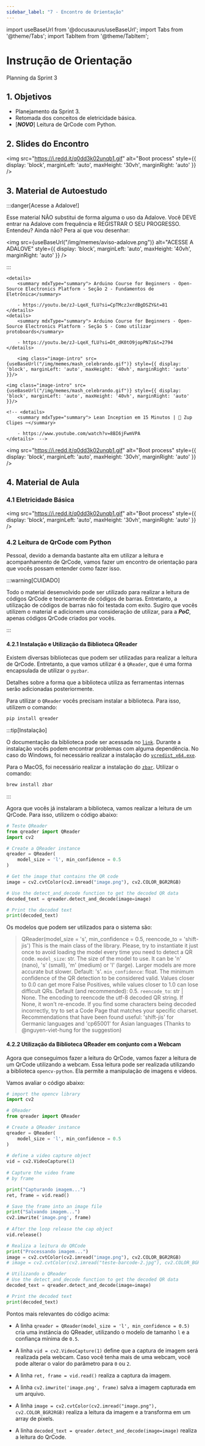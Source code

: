 ```yaml
---
sidebar_label: "7 - Encontro de Orientação"
---
```


import useBaseUrl from '@docusaurus/useBaseUrl';
import Tabs from '@theme/Tabs';
import TabItem from '@theme/TabItem';

# Instrução de Orientação	

Planning da Sprint 3

## 1. Objetivos

- Planejamento da Sprint 3. 
- Retomada dos conceitos de eletricidade básica.
- [***NOVO***] Leitura de QrCode com Python.

## 2. Slides do Encontro

<!-- <iframe src="https://docs.google.com/presentation/d/e/2PACX-1vSG6q7EZA2isyGW3V_1pXMM7IJquzznhrFYcQA0ygtI8Nfv7v7SvdBN_jbO2XuOBN3kg1zpmRzti5Om/embed?start=false&loop=false&delayms=3000" frameborder="0" width="75%" height="400" allowfullscreen="true" mozallowfullscreen="true" webkitallowfullscreen="true" style={{ display: 'block', marginLeft: 'auto', marginRight: 'auto' }}></iframe> -->

<img src="https://i.redd.it/q0dd3k02unqb1.gif" alt="Boot process" style={{ display: 'block', marginLeft: 'auto', maxHeight: '30vh', marginRight: 'auto' }} />

## 3. Material de Autoestudo

:::danger[Acesse a Adalove!]

Esse material NÃO substitui de forma alguma o uso da Adalove. Você DEVE entrar na Adalove com frequência e REGISTRAR O SEU PROGRESSO. Entendeu? Ainda não? Pera aí que vou desenhar:

<img src={useBaseUrl("/img/memes/aviso-adalove.png")} alt="ACESSE A ADALOVE" style={{ display: 'block', marginLeft: 'auto', maxHeight: '40vh', marginRight: 'auto' }} />

:::

<Tabs>
  <TabItem value="autoestudos-obrigatorios" label="📘 Autoestudos Obrigatórios" default>
     
    <details> 
        <summary mdxType="summary"> Arduino Course for Beginners - Open-Source Electronics Platform - Seção 2 - Fundamentos de Eletrônica</summary>

        - https://youtu.be/zJ-LqeX_fLU?si=CpTMczJxrdBgDSZY&t=81
    </details> 
    <details> 
        <summary mdxType="summary"> Arduino Course for Beginners - Open-Source Electronics Platform - Seção 5 - Como utilizar protoboards</summary>

        - https://youtu.be/zJ-LqeX_fLU?si=Dt_dK0tO9jopPN7z&t=2794
    </details> 

  </TabItem>
  <TabItem value="autoestudos-opcionais" label="📔 Autoestudos Opcionais">
     
        <img class="image-intro" src={useBaseUrl("/img/memes/mash_celebrando.gif")} style={{ display: 'block', marginLeft: 'auto', maxHeight: '40vh', marginRight: 'auto' }}/>

  </TabItem>
  <TabItem value="autoestudos-adicionais" label="📓 Autoestudos Adicionais">

    <img class="image-intro" src={useBaseUrl("/img/memes/mash_celebrando.gif")} style={{ display: 'block', marginLeft: 'auto', maxHeight: '40vh', marginRight: 'auto' }}/>

    <!-- <details> 
        <summary mdxType="summary">	Lean Inception em 15 Minutos | 📎 Zup Clipes ✂️</summary>

        - https://www.youtube.com/watch?v=8BI6jFwmVPA
    </details>  -->

  </TabItem>
</Tabs> 

<img src="https://i.redd.it/q0dd3k02unqb1.gif" alt="Boot process" style={{ display: 'block', marginLeft: 'auto', maxHeight: '30vh', marginRight: 'auto' }} />

## 4. Material de Aula

### 4.1 Eletricidade Básica	

<img src="https://i.redd.it/q0dd3k02unqb1.gif" alt="Boot process" style={{ display: 'block', marginLeft: 'auto', maxHeight: '30vh', marginRight: 'auto' }} />

### 4.2 Leitura de QrCode com Python

Pessoal, devido a demanda bastante alta em utilizar a leitura e acompanhamento de QrCode, vamos fazer um encontro de orientação para que vocês possam entender como fazer isso.

:::warning[CUIDADO]

Todo o material desenvolvido pode ser utilizado para realizar a leitura de códigos QrCode e teoricamente de códigos de barras. Entretanto, a utilização de códigos de barras não foi testada com exito. Sugiro que vocês utilizem o material e adicionem uma consideração de utilizar, para a ***PoC***, apenas códigos QrCode criados por vocês.

:::

#### 4.2.1 Instalação e Utilização da Biblioteca QReader

Existem diversas bibliotecas que podem ser utilizadas para realizar a leitura de QrCode. Entretanto, a que vamos utilizar é a `QReader`, que é uma forma encapsulada de utilizar o `pyzbar`.

Detalhes sobre a forma que a biblioteca utiliza as ferramentas internas serão adicionadas posteriormente.

Para utilizar o `QReader` vocês precisam instalar a biblioteca. Para isso, utilizem o comando:

```bash
pip install qreader
```

:::tip[Instalação]

O documentação da biblioteca pode ser acessada no [`link`](https://pypi.org/project/qreader/). Durante a instalação vocês podem encontrar problemas com alguma dependência. No caso do Windows, foi necessário realizar a instalação do [`vcredist_x64.exe`](https://www.microsoft.com/en-gb/download/details.aspx?id=40784).

Para o MacOS, foi necessário realizar a instalação do [`zbar`](http://zbar.sourceforge.net/download.html). Utilizar o comando:

```bash
brew install zbar
```

:::

Agora que vocês já instalaram a biblioteca, vamos realizar a leitura de um QrCode. Para isso, utilizem o código abaixo:

```python
# Teste QReader
from qreader import QReader
import cv2

# Create a QReader instance
qreader = QReader(
    model_size = 'l', min_confidence = 0.5
)

# Get the image that contains the QR code
image = cv2.cvtColor(cv2.imread("image.png"), cv2.COLOR_BGR2RGB)

# Use the detect_and_decode function to get the decoded QR data
decoded_text = qreader.detect_and_decode(image=image)

# Print the decoded text
print(decoded_text)

```

Os modelos que podem ser utilizados para o sistema são:

> QReader(model_size = 's', min_confidence = 0.5, reencode_to = 'shift-jis')
This is the main class of the library. Please, try to instantiate it just once to avoid loading the model every time you need to detect a QR code.
> `model_size`: str. The size of the model to use. It can be 'n' (nano), 's' (small), 'm' (medium) or 'l' (large). Larger models are more accurate but slower. Default: 's'.
> `min_confidence`: float. The minimum confidence of the QR detection to be considered valid. Values closer to 0.0 can get more False Positives, while values closer to 1.0 can lose difficult QRs. Default (and recommended): 0.5.
> `reencode_to`: str | None. The encoding to reencode the utf-8 decoded QR string. If None, it won't re-encode. If you find some characters being decoded incorrectly, try to set a Code Page that matches your specific charset. Recommendations that have been found useful: 'shift-jis' for Germanic languages and 'cp65001' for Asian languages (Thanks to @nguyen-viet-hung for the suggestion)

#### 4.2.2 Utilização da Biblioteca QReader em conjunto com a Webcam

Agora que conseguimos fazer a leitura do QrCode, vamos fazer a leitura de um QrCode utilizando a webcam. Essa leitura pode ser realizada utilizando a biblioteca `opencv-python`. Ela permite a manipulação de imagens e vídeos.

Vamos avaliar o código abaixo:

```python
# import the opencv library 
import cv2 

# QReader
from qreader import QReader

# Create a QReader instance
qreader = QReader(
    model_size = 'l', min_confidence = 0.5
)  
  
# define a video capture object 
vid = cv2.VideoCapture(1) 
      
# Capture the video frame 
# by frame 

print("Capturando imagem...")
ret, frame = vid.read() 

# Save the frame into an image file
print("Salvando imagem...")
cv2.imwrite('image.png', frame) 
      
# After the loop release the cap object 
vid.release() 

# Realiza a leitura do QRCode
print("Processando imagem...")
image = cv2.cvtColor(cv2.imread("image.png"), cv2.COLOR_BGR2RGB)
# image = cv2.cvtColor(cv2.imread("teste-barcode-2.jpg"), cv2.COLOR_BGR2RGB)

# Utilizando o QReader
# Use the detect_and_decode function to get the decoded QR data
decoded_text = qreader.detect_and_decode(image=image)

# Print the decoded text
print(decoded_text)
```

Pontos mais relevantes do código acima:

- A linha `qreader = QReader(model_size = 'l', min_confidence = 0.5)  ` cria uma instância do QReader, utilizando o modelo de tamanho `l` e a confiança mínima de `0.5`.

- A linha `vid = cv2.VideoCapture(1)` define que a captura de imagem será realizada pela webcam. Caso você tenha mais de uma webcam, você pode alterar o valor do parâmetro para `0` ou `2`.

- A linha `ret, frame = vid.read()` realiza a captura da imagem.

- A linha `cv2.imwrite('image.png', frame)` salva a imagem capturada em um arquivo.

- A linha `image = cv2.cvtColor(cv2.imread("image.png"), cv2.COLOR_BGR2RGB)` realiza a leitura da imagem e a transforma em um array de pixels.

- A linha `decoded_text = qreader.detect_and_decode(image=image)` realiza a leitura do QrCode.

